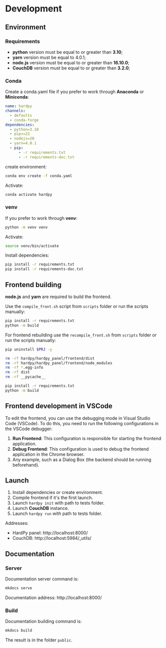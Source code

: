 # Development

## Environment

### Requirements

* **python** version must be equal to or greater than  **3.10**;
* **yarn** version must be equal to 4.0.1;
* **node.js** version must be equal to or greater than **16.10.0**;
* **CouchDB** version must be equal to or greater than **3.2.0**;

### Conda

Create a conda.yaml file if you prefer to work through **Anaconda** or **Miniconda**:

```yaml
name: hardpy
channels:
  - defaults
  - conda-forge
dependencies:
  - python=3.10
  - pip>=22
  - nodejs=20
  - yarn=4.0.1
  - pip:
      - -r requirements.txt
      - -r requirements-doc.txt
```

create environment:

```bash
conda env create -f conda.yaml
```

Activate:

```bash
conda activate hardpy
```

### venv

If you prefer to work through **venv**:

```bash
python -m venv venv
```

Activate:

```bash
source venv/bin/activate
```

Install dependencies:

```bash
pip install -r requirements.txt
pip install -r requirements-doc.txt
```

## Frontend building

**node.js** and **yarn** are required to build the frontend.

Use the `compile_front.sh` script from `scripts` folder
or run the scripts manually:

```bash
pip install -r requirements.txt
python -m build
```

For frontend rebuilding use the `recompile_front.sh` from `scripts` folder
or run the scripts manually:

```bash
pip uninstall $PRJ -y

rm -rf hardpy/hardpy_panel/frontend/dist
rm -rf hardpy/hardpy_panel/frontend/node_modules
rm -rf *.egg-info
rm -rf dist
rm -rf __pycache__

pip install -r requirements.txt
python -m build
```

## Frontend development in VSCode

To edit the frontend, you can use the debugging mode in Visual Studio Code (VSCode). To do this, you need to run the following configurations in the VSCode debugger:

1. **Run Frontend**: This configuration is responsible for starting the frontend application.
2. **Debug Frontend**: This configuration is used to debug the frontend application in the Chrome browser. 
3. Any example, such as a Dialog Box (the backend should be running beforehand).

## Launch

1. Install dependencies or create environment.
2. Compile frontend if it's the first launch.
3. Launch `hardpy init` with path to tests folder.
4. Launch **CouchDB** instance.
5. Launch `hardpy run` with path to tests folder.

Addresses:

- HardPy panel: http://localhost:8000/
- CouchDB: http://localhost:5984/_utils/

## Documentation

### Server

Documentation server command is:

```bash
mkdocs serve
```

Documentation address: http://localhost:8000/

### Build

Documentation building command is:

```bash
mkdocs build
```

The result is in the folder `public`.
